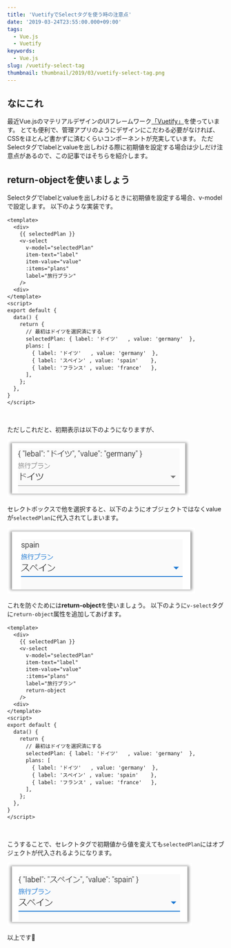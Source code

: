 ```yaml
---
title: 'VuetifyでSelectタグを使う時の注意点'
date: '2019-03-24T23:55:00.000+09:00'
tags:
  - Vue.js
  - Vuetify
keywords:
  - Vue.js
slug: /vuetify-select-tag
thumbnail: thumbnail/2019/03/vuetify-select-tag.png
---
```


## なにこれ

最近Vue.jsのマテリアルデザインのUIフレームワーク[「Vuetify」](https://vuetifyjs.com/)を使っています。
とても便利で、管理アプリのようにデザインにこだわる必要がなければ、CSSをほとんど書かずに済むくらいコンポーネントが充実しています。
ただSelectタグでlabelとvalueを出しわける際に初期値を設定する場合は少しだけ注意点があるので、この記事ではそちらを紹介します。

## return-objectを使いましょう

Selectタグでlabelとvalueを出しわけるときに初期値を設定する場合、v-modelで設定します。
以下のような実装です。


```html:title=うまくいかない例
<template>
  <div>
    {{ selectedPlan }}
    <v-select
      v-model="selectedPlan"
      item-text="label"
      item-value="value"
      :items="plans"
      label="旅行プラン"
    />
  <div>
</template>
<script>
export default {
  data() {
    return {
      // 最初はドイツを選択済にする
      selectedPlan: { label: 'ドイツ'   , value: 'germany'  },
      plans: [
        { label: 'ドイツ'   , value: 'germany'  },
        { label: 'スペイン' , value: 'spain'    },
        { label: 'フランス' , value: 'france'   },
      ],
    };
  },
}
</script>
```
<br/>

ただしこれだと、初期表示は以下のようになりますが、

![](./select-1.png)

セレクトボックスで他を選択すると、以下のようにオブジェクトではなくvalueが`selectedPlan`に代入されてしまいます。

![](./select-2.png)

これを防ぐためには**return-object**を使いましょう。
以下のように`v-select`タグに`return-object`属性を追加してあげます。

```html{10}:title=うまくいく例
<template>
  <div>
    {{ selectedPlan }}
    <v-select
      v-model="selectedPlan"
      item-text="label"
      item-value="value"
      :items="plans"
      label="旅行プラン"
      return-object
    />
  <div>
</template>
<script>
export default {
  data() {
    return {
      // 最初はドイツを選択済にする
      selectedPlan: { label: 'ドイツ'   , value: 'germany'  },
      plans: [
        { label: 'ドイツ'   , value: 'germany'  },
        { label: 'スペイン' , value: 'spain'    },
        { label: 'フランス' , value: 'france'   },
      ],
    };
  },
}
</script>
```
<br/>

こうすることで、セレクトタグで初期値から値を変えても`selectedPlan`にはオブジェクトが代入されるようになります。

![](./select-3.png)

以上です🍅
